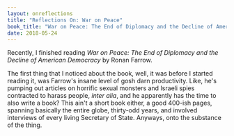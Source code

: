 ```yaml
---
layout: onreflections
title: "Reflections On: War on Peace"
book_title: "War on Peace: The End of Diplomacy and the Decline of American Democracy"
date: 2018-05-24
---
```


Recently, I finished reading _War on Peace: The End of Diplomacy and the Decline of American Democracy_ by Ronan Farrow.

The first thing that I noticed about the book, well, it was before I started reading it, was Farrow's insane level of gosh darn productivity.
Like, he's pumping out articles on horrific sexual monsters and Israeli spies contracted to harass people, _inter alia_, and he apparently has the time to also write a book?
This ain't a short book either, a good 400-ish pages, spanning basically the entire globe, thirty-odd years, and involved interviews of every living Secretary of State.
Anyways, onto the substance of the thing.



